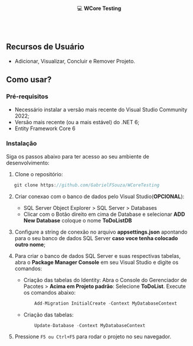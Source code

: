 <div align=center>

   💻 **WCore Testing**
   
</div>

<br>
<br>

## Recursos de Usuário

- Adicionar, Visualizar, Concluir e Remover Projeto.

## Como usar?

### Pré-requisitos

- Necessário instalar a versão mais recente do Visual Studio Community 2022;
- Versão mais recente (ou a mais estável) do .NET 6;
- Entity Framework Core 6

### Instalação
Siga os passos abaixo para ter acesso ao seu ambiente de desenvolvimento:

1. Clone o repositório:
```csharp
   git clone https://github.com/GabrielFSouza/WCoreTesting
```

2. Criar conexao com o banco de dados pelo Visual Studio(**OPCIONAL**): 
	- SQL Server Object Explorer > SQL Server > Databases 
    - Clicar com o Botão direito em cima de Database e selecionar **ADD New Database** coloque o nome **ToDoListDB**

3. Configure a string de conexão no arquivo **appsettings.json** apontando para o seu banco de dados SQL Server **caso voce tenha colocado outro nome**;

4. Para criar o banco de dados SQL Server e suas respectivas tabelas, abra o **Package Manager Console** em seu Visual Studio e digite os comandos: 
    - Criação das tabelas do Identity: Abra o Console do Gerenciador de Pacotes > **Acima em Projeto padrão**: Selecione **ToDoList**. Execute os comandos abaixo:
        ```csharp
            Add-Migration InitialCreate -Context MyDatabaseContext
        ```

    - Criação das tabelas: 
        ```csharp
            Update-Database -Context MyDatabaseContext
        ```

5. Pressione `F5 ou Ctrl+F5` para rodar o projeto no seu navegador.
